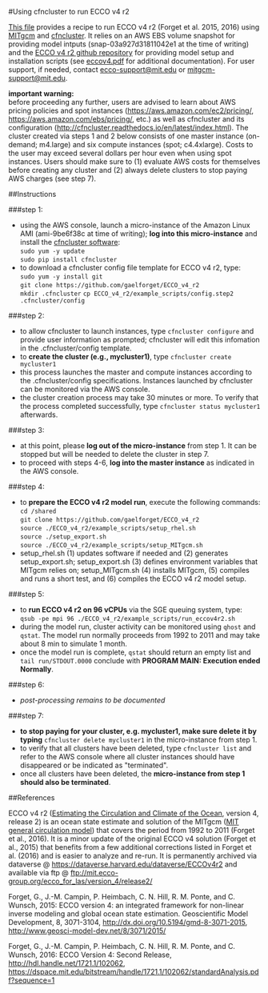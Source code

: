 #Using cfncluster to run ECCO v4 r2

[This file][] provides a recipe to run ECCO v4 r2 (Forget et al. 2015, 2016) using [MITgcm][] and [cfncluster][]. It relies on an AWS EBS volume snapshot for providing model intputs (snap-03a927d31811042e1 at the time of writing) and the [ECCO v4 r2 github repository][] for providing model setup and installation scripts (see [eccov4.pdf][] for additional documentation). For user support, if needed, contact <ecco-support@mit.edu> or <mitgcm-support@mit.edu>.

[eccov4.pdf]: https://github.com/gaelforget/ECCO_v4_r2/blob/master/eccov4.pdf
[This file]: https://github.com/gaelforget/ECCO_v4_r2/blob/master/example_scripts/README.md
[ECCO v4 r2 github repository]: https://github.com/gaelforget/ECCO_v4_r2


[cfncluster documentation]: http://cfncluster.readthedocs.io/en/latest/
[cfncluster]: https://aws.amazon.com/hpc/cfncluster/
[cfncluster software]: http://cfncluster.readthedocs.io/en/latest/

[MITgcm]: http://mitgcm.org/
[MIT general circulation model]: http://mitgcm.org/
[Estimating the Circulation and Climate of the Ocean]: http://ecco-group.org/

**important warning:**  
before proceeding any further, users are advised to learn about AWS pricing policies and spot instances (<https://aws.amazon.com/ec2/pricing/>, <https://aws.amazon.com/ebs/pricing/>, etc.) as well as cfncluster and its configuration (<http://cfncluster.readthedocs.io/en/latest/index.html>). The cluster created via steps 1 and 2 below consists of one master instance (on-demand; m4.large) and six compute instances (spot; c4.4xlarge). Costs to the user may exceed several dollars per hour even when using spot instances. Users should make sure to (1) evaluate AWS costs for themselves before creating any cluster and (2) always delete clusters to stop paying AWS charges (see step 7). 


##Instructions

###step 1:  
- using the AWS console, launch a micro-instance of the Amazon Linux AMI (ami-9be6f38c at time of writing); **log into this micro-instance** and install the [cfncluster software][]:  
`sudo yum -y update`  
`sudo pip install cfncluster`  
- to download a cfncluster config file template for ECCO v4 r2, type:  
`sudo yum -y install git`  
`git clone https://github.com/gaelforget/ECCO_v4_r2`  
`mkdir .cfncluster`
`cp ECCO_v4_r2/example_scripts/config.step2 .cfncluster/config`

###step 2:  
- to allow cfncluster to launch instances, type `cfncluster configure` and provide user information as prompted; cfncluster will edit this infomation in the .cfncluster/config template.  
- to **create the cluster (e.g., mycluster1)**, type `cfncluster create mycluster1`
- this process launches the master and compute instances according to the .cfncluster/config specifications. Instances launched by cfncluster can be monitored via the AWS console.  
- the cluster creation process may take 30 minutes or more. To verify that the process completed successfully, type `cfncluster status mycluster1` afterwards.

###step 3:
- at this point, please **log out of the micro-instance** from step 1. It can be stopped but will be needed to delete the cluster in step 7.
- to proceed with steps 4-6, **log into the master instance** as indicated in the AWS console. 

###step 4:
- to **prepare the ECCO v4 r2 model run**, execute the following commands:  
	`cd /shared`  
	`git clone https://github.com/gaelforget/ECCO_v4_r2`  
	`source ./ECCO_v4_r2/example_scripts/setup_rhel.sh`  
	`source ./setup_export.sh`  
	`source ./ECCO_v4_r2/example_scripts/setup_MITgcm.sh`  
- setup\_rhel.sh (1) updates software if needed and (2) generates setup\_export.sh; setup\_export.sh (3) defines environment variables that MITgcm relies on; setup\_MITgcm.sh (4) installs MITgcm, (5) compiles and runs a short test, and (6) compiles the ECCO v4 r2 model setup.

###step 5:
- to **run ECCO v4 r2 on 96 vCPUs** via the SGE queuing system, type:  
`qsub -pe mpi 96 ./ECCO_v4_r2/example_scripts/run_eccov4r2.sh`
- during the model run, cluster activity can be monitored using `qhost` and `qstat`. The model run normally proceeds from 1992 to 2011 and may take about 8 min to simulate 1 month. 
- once the model run is complete, `qstat` should return an empty list and `tail run/STDOUT.0000` conclude with **PROGRAM MAIN: Execution ended Normally**.

###step 6:
- _post-processing remains to be documented_

###step 7:
- **to stop paying for your cluster, e.g. mycluster1, make sure delete it by typing** `cfncluster delete mycluster1` in the micro-instance from step 1.
- to verify that all clusters have been deleted, type `cfncluster list` and refer to the AWS console where all cluster instances should have disappeared or be indicated as "terminated".
- once all clusters have been deleted, the **micro-instance from step 1 should also be terminated**.


##References

ECCO v4 r2 ([Estimating the Circulation and Climate of the Ocean][], version 4, release 2) is an ocean state estimate and solution of the MITgcm ([MIT general circulation model][]) that covers the period from 1992 to 2011 (Forget et al., 2016). It is a minor update of the original ECCO v4 solution (Forget et al., 2015) that benefits from a few additional corrections listed in Forget et al. (2016) and is easier to analyze and re-run. It is permanently archived via dataverse @ <https://dataverse.harvard.edu/dataverse/ECCOv4r2> and available via ftp @ <ftp://mit.ecco-group.org/ecco_for_las/version_4/release2/>

Forget, G., J.-M. Campin, P. Heimbach, C. N. Hill, R. M. Ponte, and C. Wunsch, 2015: ECCO version 4: an integrated framework for non-linear inverse modeling and global ocean state estimation. Geoscientific Model Development, 8, 3071-3104, http://dx.doi.org/10.5194/gmd-8-3071-2015, <http://www.geosci-model-dev.net/8/3071/2015/>

Forget, G., J.-M. Campin, P. Heimbach, C. N. Hill, R. M. Ponte, and C. Wunsch, 2016: ECCO Version 4: Second Release, http://hdl.handle.net/1721.1/102062, <https://dspace.mit.edu/bitstream/handle/1721.1/102062/standardAnalysis.pdf?sequence=1>


